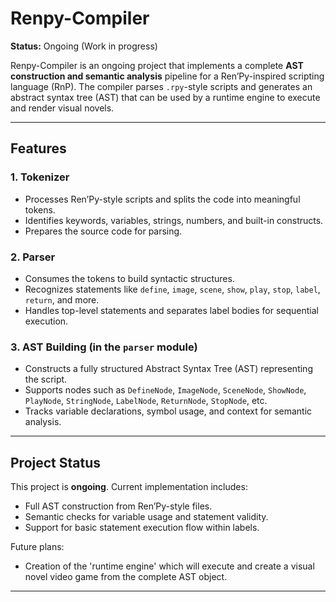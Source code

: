 # Renpy-Compiler

**Status:** Ongoing (Work in progress)

Renpy-Compiler is an ongoing project that implements a complete **AST construction and semantic analysis** pipeline for a Ren’Py-inspired scripting language (RnP). The compiler parses `.rpy`-style scripts and generates an abstract syntax tree (AST) that can be used by a runtime engine to execute and render visual novels.

---

## Features

### 1. Tokenizer
- Processes Ren’Py-style scripts and splits the code into meaningful tokens.
- Identifies keywords, variables, strings, numbers, and built-in constructs.
- Prepares the source code for parsing.

### 2. Parser
- Consumes the tokens to build syntactic structures.
- Recognizes statements like `define`, `image`, `scene`, `show`, `play`, `stop`, `label`, `return`, and more.
- Handles top-level statements and separates label bodies for sequential execution.

### 3. AST Building (in the `parser` module)
- Constructs a fully structured Abstract Syntax Tree (AST) representing the script.
- Supports nodes such as `DefineNode`, `ImageNode`, `SceneNode`, `ShowNode`, `PlayNode`, `StringNode`, `LabelNode`, `ReturnNode`, `StopNode`, etc.
- Tracks variable declarations, symbol usage, and context for semantic analysis.

---

## Project Status

This project is **ongoing**. Current implementation includes:

- Full AST construction from Ren’Py-style files.
- Semantic checks for variable usage and statement validity.
- Support for basic statement execution flow within labels.

Future plans:

- Creation of the 'runtime engine' which will execute and create a visual novel video game from the complete AST object.

---
